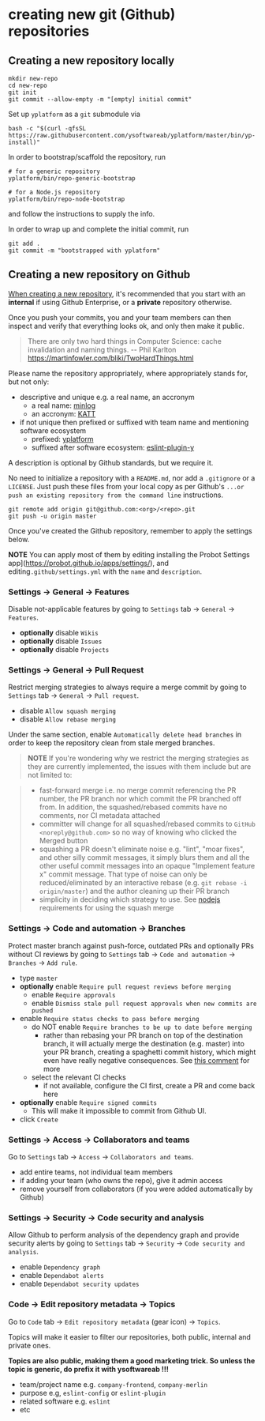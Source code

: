 # creating new git (Github) repositories

## Creating a new repository locally

```shell
mkdir new-repo
cd new-repo
git init
git commit --allow-empty -m "[empty] initial commit"
```

Set up `yplatform` as a `git` submodule via

```shell
bash -c "$(curl -qfsSL https://raw.githubusercontent.com/ysoftwareab/yplatform/master/bin/yp-install)"
```

In order to bootstrap/scaffold the repository, run

```shell
# for a generic repository
yplatform/bin/repo-generic-bootstrap

# for a Node.js repository
yplatform/bin/repo-node-bootstrap
```

and follow the instructions to supply the info.

In order to wrap up and complete the initial commit, run

```shell
git add .
git commit -m "bootstrapped with yplatform"
```

## Creating a new repository on Github

[When creating a new repository](https://github.com/organizations/ysoftwareab/repositories/new),
it's recommended that you start with an **internal** if using Github Enterprise, or a **private** repository otherwise.

Once you push your commits, you and your team members can then inspect and verify
that everything looks ok, and only then make it public.

> There are only two hard things in Computer Science: cache invalidation and naming things. -- Phil Karlton
> https://martinfowler.com/bliki/TwoHardThings.html

Please name the repository appropriately, where appropriately stands for, but not only:
* descriptive and unique e.g. a real name, an accronym
  * a real name: [minlog](https://github.com/ysoftwareab/minlog)
  * an accronym: [KATT](https://github.com/for-GET/katt)
* if not unique then prefixed or suffixed with team name and mentioning software ecosystem
  * prefixed: [yplatform](https://github.com/ysoftwareab/yplatform)
  * suffixed after software ecosystem: [eslint-plugin-y](https://github.com/ysoftwareab/eslint-plugin-y)

A description is optional by Github standards, but we require it.

No need to initialize a repository with a `README.md`, nor add a `.gitignore` or a `LICENSE`.
Just push these files from your local copy as per Github's `...or push an existing repository from the command line` instructions.

```shell
git remote add origin git@github.com:<org>/<repo>.git
git push -u origin master
```

Once you've created the Github repository, remember to apply the settings below.

**NOTE** You can apply most of them by editing installing
the Probot Settings app](https://probot.github.io/apps/settings/),
and editing`.github/settings.yml` with the `name` and `description`.


### Settings -> General -> Features

Disable not-applicable features by
going to `Settings` tab -> `General` -> `Features`.

* **optionally** disable `Wikis`
* **optionally** disable `Issues`
* **optionally** disable `Projects`


### Settings -> General -> Pull Request

Restrict merging strategies to always require a merge commit by
going to `Settings` tab -> `General` -> `Pull request`.

* disable `Allow squash merging`
* disable `Allow rebase merging`

Under the same section, enable `Automatically delete head branches` in order to keep the repository clean
from stale merged branches.

> **NOTE** If you're wondering why we restrict the merging strategies as they are currently implemented,
the issues with them include but are not limited to:

>  - fast-forward merge i.e. no merge commit referencing the PR number, the PR branch nor which commit the PR branched off from. In addition, the squashed/rebased commits have no comments, nor CI metadata attached
>  - committer will change for all squashed/rebased commits to `GitHub <noreply@github.com>` so no way of knowing who clicked the Merged button
>  - squashing a PR doesn't eliminate noise e.g. "lint", "moar fixes", and other silly commit messages, it simply blurs them and all the other useful commit messages into an opaque "Implement feature x" commit message. That type of noise can only be reduced/eliminated by an interactive rebase (e.g. `git rebase -i origin/master`) and the author cleaning up their PR branch
>  - simplicity in deciding which strategy to use. See [nodejs](https://github.com/nodejs/node/blob/913c365db66c7a0d40e72a463da4a2f3147f0c26/COLLABORATOR_GUIDE.md#landing-pull-requests) requirements for using the squash merge


### Settings -> Code and automation -> Branches

Protect master branch against push-force, outdated PRs and optionally PRs without CI reviews by
going to `Settings` tab -> `Code and automation` -> `Branches` -> `Add rule`.

* type `master`
* **optionally** enable `Require pull request reviews before merging`
  * enable `Require approvals`
  * enable `Dismiss stale pull request approvals when new commits are pushed`
* enable `Require status checks to pass before merging`
  * do NOT enable `Require branches to be up to date before merging`
    * rather than rebasing your PR branch on top of the destination branch,
      it will actually merge the destination (e.g. master) into your PR branch,
      creating a spaghetti commit history, which might even have really negative consequences.
      See [this comment](https://github.com/isaacs/github/issues/1113) for more
  * select the relevant CI checks
    * if not available, configure the CI first, create a PR and come back here
* **optionally** enable `Require signed commits`
  * This will make it impossible to commit from Github UI.
* click `Create`


### Settings -> Access -> Collaborators and teams

Go to `Settings` tab -> `Access` -> `Collaborators and teams`.

* add entire teams, not individual team members
* if adding your team (who owns the repo), give it admin access
* remove yourself from collaborators (if you were added automatically by Github)


### Settings -> Security -> Code security and analysis

Allow Github to perform analysis of the dependency graph and provide security alerts by
going to `Settings` tab -> `Security` -> `Code security and analysis`.

* enable `Dependency graph`
* enable `Dependabot alerts`
* enable `Dependabot security updates`


### Code -> Edit repository metadata -> Topics

Go to `Code` tab -> `Edit repository metadata` (gear icon) -> `Topics`.

Topics will make it easier to filter our repositories, both public, internal and private ones.

**Topics are also public, making them a good marketing trick. So unless the topic is generic, do prefix it with ysoftwareab !!!**

* team/project name e.g. `company-frontend`, `company-merlin`
* purpose e.g, `eslint-config` or `eslint-plugin`
* related software e.g. `eslint`
* etc
